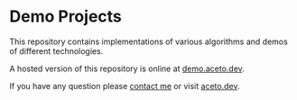 # Demo Projects

This repository contains implementations of various algorithms and demos of different technologies.

A hosted version of this repository is online at [demo.aceto.dev](https://demo.aceto.dev/).

If you have any question please [contact me](mailto:lucas@aceto.dev) or visit [aceto.dev](https://aceto.dev).

